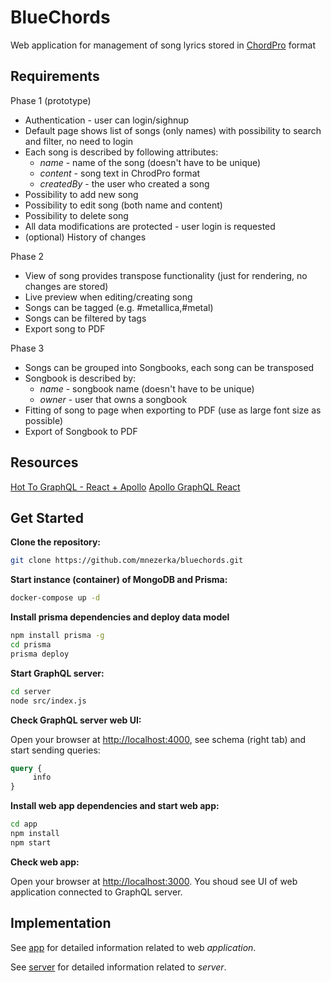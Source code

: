 # BlueChords

Web application for management of song lyrics stored in
[ChordPro](https://www.chordpro.org/chordpro/ChordPro-File-Format-Specification.html)
format

## Requirements

Phase 1 (prototype)

* Authentication - user can login/sighnup
* Default page shows list of songs (only names) with possibility to search and
  filter, no need to login
* Each song is described by following attributes:
  * *name* - name of the song (doesn't have to be unique)
  * *content* - song text in ChrodPro format
  * *createdBy* - the user who created a song
* Possibility to add new song
* Possibility to edit song (both name and content)
* Possibility to delete song
* All data modifications are protected - user login is requested
* (optional) History of changes

Phase 2

* View of song provides transpose functionality (just for rendering, no changes
  are stored)
* Live preview when editing/creating song
* Songs can be tagged (e.g. #metallica,#metal)
* Songs can be filtered by tags
* Export song to PDF

Phase 3

* Songs can be grouped into Songbooks, each song can be transposed
* Songbook is described by:
  * *name* - songbook name (doesn't have to be unique)
  * *owner* - user that owns a songbook
* Fitting of song to page when exporting to PDF (use as large font size as
  possible)
* Export of Songbook to PDF

## Resources ##

[Hot To GraphQL - React + Apollo](https://www.howtographql.com/react-apollo)
[Apollo GraphQL React](https://www.apollographql.com/docs/react/)

## Get Started ##

**Clone the repository:**

```sh
git clone https://github.com/mnezerka/bluechords.git
```

**Start instance (container) of MongoDB and Prisma:**
```sh
docker-compose up -d
```

**Install prisma dependencies and deploy data model**

```sh
npm install prisma -g
cd prisma
prisma deploy
```

**Start GraphQL server:**

```sh
cd server
node src/index.js
```

**Check GraphQL server web UI:**

Open your browser at [http://localhost:4000](http://localhost:4000), see schema
(right tab)  and start sending queries:

```graphql
query {
     info
}
```

**Install web app dependencies and start web app:**

```sh
cd app
npm install
npm start
```

**Check web app:**

Open your browser at [http://localhost:3000](http://localhost:3000). You shoud see
UI of web application connected to GraphQL server.

## Implementation ##

See [app](app/README.md) for detailed information related to web *application*.

See [server](server/README.md) for detailed information related to *server*.
